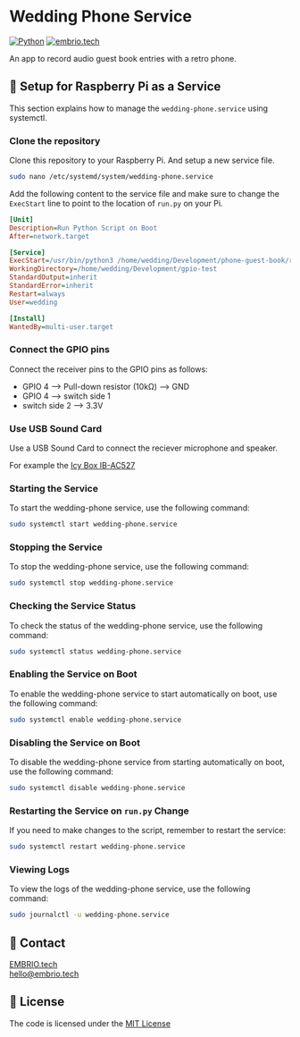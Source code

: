 # Wedding Phone Service

[![Python](https://img.shields.io/static/v1?label=built+with&message=Python+3.11&color=2b5b84)](https://www.python.org/)
[![embrio.tech](https://img.shields.io/static/v1?label=by&message=EMBRIO.tech&color=24ae5f)](https://embrio.tech)

An app to record audio guest book entries with a retro phone.

## :floppy_disk: Setup for Raspberry Pi as a Service

This section explains how to manage the `wedding-phone.service` using systemctl.

### Clone the repository

Clone this repository to your Raspberry Pi. And setup a new service file.

```bash
sudo nano /etc/systemd/system/wedding-phone.service
```

Add the following content to the service file and make sure to change the `ExecStart` line to point to the location of `run.py` on your Pi.

```ini
[Unit]
Description=Run Python Script on Boot
After=network.target

[Service]
ExecStart=/usr/bin/python3 /home/wedding/Development/phone-guest-book/run.py
WorkingDirectory=/home/wedding/Development/gpio-test
StandardOutput=inherit
StandardError=inherit
Restart=always
User=wedding

[Install]
WantedBy=multi-user.target
```

### Connect the GPIO pins

Connect the receiver pins to the GPIO pins as follows:

- GPIO 4 --> Pull-down resistor (10kΩ) --> GND
- GPIO 4 --> switch side 1
- switch side 2 --> 3.3V

### Use USB Sound Card

Use a USB Sound Card to connect the reciever microphone and speaker.

For example the [Icy Box IB-AC527](https://www.digitec.ch/de/s1/product/icy-box-ib-ac527-usb-20-soundkarte-5724945)

### Starting the Service

To start the wedding-phone service, use the following command:

```bash
sudo systemctl start wedding-phone.service
```

### Stopping the Service

To stop the wedding-phone service, use the following command:

```bash
sudo systemctl stop wedding-phone.service
```

### Checking the Service Status

To check the status of the wedding-phone service, use the following command:

```bash
sudo systemctl status wedding-phone.service
```

### Enabling the Service on Boot

To enable the wedding-phone service to start automatically on boot, use the following command:

```bash
sudo systemctl enable wedding-phone.service
```

### Disabling the Service on Boot

To disable the wedding-phone service from starting automatically on boot, use the following command:

```bash
sudo systemctl disable wedding-phone.service
```

### Restarting the Service on `run.py` Change

If you need to make changes to the script, remember to restart the service:

```bash
sudo systemctl restart wedding-phone.service
```

### Viewing Logs

To view the logs of the wedding-phone service, use the following command:

```bash
sudo journalctl -u wedding-phone.service
```

## :speech_balloon: Contact

[EMBRIO.tech](https://embrio.tech)  
[hello@embrio.tech](mailto:hello@embrio.tech)  

## :lock_with_ink_pen: License

The code is licensed under the [MIT License](/LICENSE)
